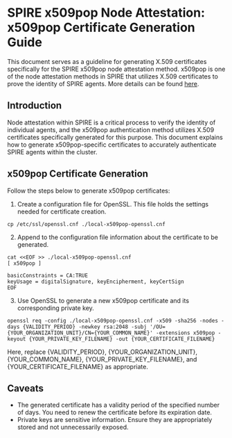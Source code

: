 # SPIRE x509pop Node Attestation: x509pop Certificate Generation Guide
This document serves as a guideline for generating X.509 certificates specifically for the SPIRE x509pop node attestation method. x509pop is one of the node attestation methods in SPIRE that utilizes X.509 certificates to prove the identity of SPIRE agents. More details can be found [here](https://github.com/spiffe/spire/blob/main/doc/plugin_server_nodeattestor_x509pop.md).

## Introduction
Node attestation within SPIRE is a critical process to verify the identity of individual agents, and the x509pop authentication method utilizes X.509 certificates specifically generated for this purpose. This document explains how to generate x509pop-specific certificates to accurately authenticate SPIRE agents within the cluster.

## x509pop Certificate Generation
Follow the steps below to generate x509pop certificates:

1. Create a configuration file for OpenSSL. This file holds the settings needed for certificate creation.
```
cp /etc/ssl/openssl.cnf ./local-x509pop-openssl.cnf
```

2. Append to the configuration file information about the certificate to be generated.
```
cat <<EOF >> ./local-x509pop-openssl.cnf
[ x509pop ]

basicConstraints = CA:TRUE
keyUsage = digitalSignature, keyEncipherment, keyCertSign
EOF
```

3. Use OpenSSL to generate a new x509pop certificate and its corresponding private key.
```
openssl req -config ./local-x509pop-openssl.cnf -x509 -sha256 -nodes -days {VALIDITY_PERIOD} -newkey rsa:2048 -subj '/OU={YOUR_ORGANIZATION_UNIT}/CN={YOUR_COMMON_NAME}' -extensions x509pop -keyout {YOUR_PRIVATE_KEY_FILENAME} -out {YOUR_CERTIFICATE_FILENAME}
```
Here, replace {VALIDITY_PERIOD}, {YOUR_ORGANIZATION_UNIT}, {YOUR_COMMON_NAME}, {YOUR_PRIVATE_KEY_FILENAME}, and {YOUR_CERTIFICATE_FILENAME} as appropriate.

##  Caveats
- The generated certificate has a validity period of the specified number of days. You need to renew the certificate before its expiration date.
- Private keys are sensitive information. Ensure they are appropriately stored and not unnecessarily exposed.
